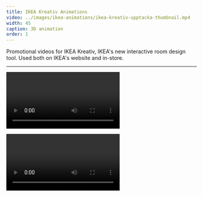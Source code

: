 ```yaml
---
title: IKEA Kreativ Animations
video: ../images/ikea-animations/ikea-kreativ-upptacka-thumbnail.mp4
width: 45
caption: 3D animation
order: 1
---
```


Promotional videos for IKEA Kreativ, IKEA's new interactive room design tool. Used both on IKEA's website and in-store.

---

<video controls src="images/ikea-animations/ikea-kreativ-home-animation.mp4"></video>

<video controls src="images/ikea-animations/ikea-kreativ-upptacka.mp4"></video>